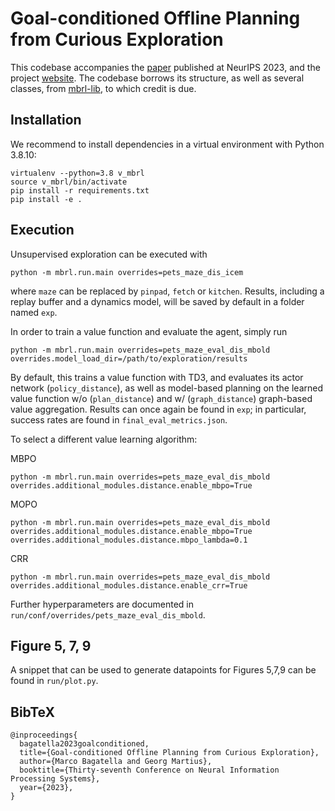 # Goal-conditioned Offline Planning from Curious Exploration

This codebase accompanies the [paper](https://arxiv.org/abs/2311.16996) published at NeurIPS 2023, and the project [website](https://sites.google.com/view/gcopfce).
The codebase borrows its structure, as well as several classes, from [mbrl-lib](https://github.com/facebookresearch/mbrl-lib), to which credit is due.

## Installation

We recommend to install dependencies in a virtual environment with Python 3.8.10:

    virtualenv --python=3.8 v_mbrl
    source v_mbrl/bin/activate
    pip install -r requirements.txt
    pip install -e .

## Execution

Unsupervised exploration can be executed with 

    python -m mbrl.run.main overrides=pets_maze_dis_icem

where ``maze`` can be replaced by ``pinpad``, ``fetch`` or ``kitchen``.
Results, including a replay buffer and a dynamics model, will be saved by default in a folder named ``exp``.

In order to train a value function and evaluate the agent, simply run

    python -m mbrl.run.main overrides=pets_maze_eval_dis_mbold overrides.model_load_dir=/path/to/exploration/results

By default, this trains a value function with TD3, and evaluates its actor network (``policy_distance``), as well as model-based planning
on the learned value function w/o (``plan_distance``) and w/ (``graph_distance``) graph-based value aggregation.
Results can once again be found in ``exp``; in particular, success rates are found in ``final_eval_metrics.json``.

To select a different value learning algorithm:

MBPO

    python -m mbrl.run.main overrides=pets_maze_eval_dis_mbold overrides.additional_modules.distance.enable_mbpo=True

MOPO

    python -m mbrl.run.main overrides=pets_maze_eval_dis_mbold overrides.additional_modules.distance.enable_mbpo=True overrides.additional_modules.distance.mbpo_lambda=0.1

CRR

    python -m mbrl.run.main overrides=pets_maze_eval_dis_mbold overrides.additional_modules.distance.enable_crr=True

Further hyperparameters are documented in ``run/conf/overrides/pets_maze_eval_dis_mbold``.

## Figure 5, 7, 9

A snippet that can be used to generate datapoints for Figures 5,7,9 can be found in ``run/plot.py``.

## BibTeX
```
@inproceedings{
  bagatella2023goalconditioned,
  title={Goal-conditioned Offline Planning from Curious Exploration},
  author={Marco Bagatella and Georg Martius},
  booktitle={Thirty-seventh Conference on Neural Information Processing Systems},
  year={2023},
}
```
